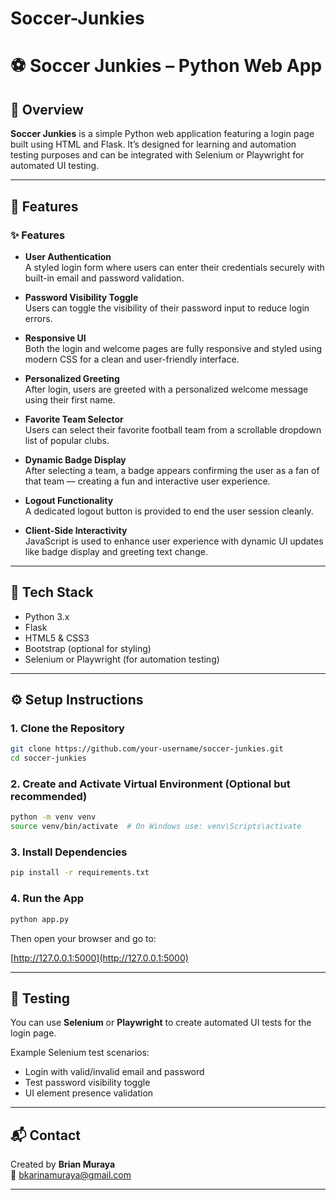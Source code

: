 # Soccer-Junkies
# ⚽ Soccer Junkies – Python Web App

## 📝 Overview

**Soccer Junkies** is a simple Python web application featuring a login page built using HTML and Flask. It’s designed for learning and automation testing purposes and can be integrated with Selenium or Playwright for automated UI testing.

---

## 🚀 Features

### ✨ Features

- **User Authentication**  
  A styled login form where users can enter their credentials securely with built-in email and password validation.

- **Password Visibility Toggle**  
  Users can toggle the visibility of their password input to reduce login errors.

- **Responsive UI**  
  Both the login and welcome pages are fully responsive and styled using modern CSS for a clean and user-friendly interface.

- **Personalized Greeting**  
  After login, users are greeted with a personalized welcome message using their first name.

- **Favorite Team Selector**  
  Users can select their favorite football team from a scrollable dropdown list of popular clubs.

- **Dynamic Badge Display**  
  After selecting a team, a badge appears confirming the user as a fan of that team — creating a fun and interactive user experience.

- **Logout Functionality**  
  A dedicated logout button is provided to end the user session cleanly.

- **Client-Side Interactivity**  
  JavaScript is used to enhance user experience with dynamic UI updates like badge display and greeting text change.


---

## 🧰 Tech Stack

- Python 3.x
- Flask
- HTML5 & CSS3
- Bootstrap (optional for styling)
- Selenium or Playwright (for automation testing)

---

## ⚙️ Setup Instructions

### 1. Clone the Repository

```bash
git clone https://github.com/your-username/soccer-junkies.git
cd soccer-junkies
```

### 2. Create and Activate Virtual Environment (Optional but recommended)

```bash
python -m venv venv
source venv/bin/activate  # On Windows use: venv\Scripts\activate
```

### 3. Install Dependencies

```bash
pip install -r requirements.txt
```

### 4. Run the App

```bash
python app.py
```

Then open your browser and go to:

[http://127.0.0.1:5000](http://127.0.0.1:5000)

---

## 🧪 Testing

You can use **Selenium** or **Playwright** to create automated UI tests for the login page.

Example Selenium test scenarios:

- Login with valid/invalid email and password
- Test password visibility toggle
- UI element presence validation

---

## 📬 Contact

Created by **Brian Muraya**  
📧 bkarinamuraya@gmail.com

---

